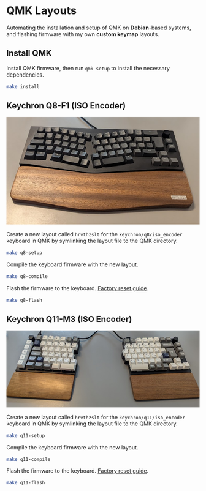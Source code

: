 # QMK Layouts

Automating the installation and setup of QMK on **Debian**-based systems, and flashing firmware with my own **custom keymap** layouts.

## Install QMK

Install QMK firmware, then run `qmk setup` to install the necessary dependencies.

```bash
make install
```

## Keychron Q8-F1 (ISO Encoder)

![Keyhcron Q8-F1](assets/q8-f1.png)

Create a new layout called `hrvthzslt` for the `keychron/q8/iso_encoder` keyboard in QMK by symlinking the layout file to the QMK directory.

```bash
make q8-setup
```

Compile the keyboard firmware with the new layout.

```bash
make q8-compile
```

Flash the firmware to the keyboard. [Factory reset guide](https://keychron.com.au/blogs/archived/how-to-factory-reset-or-flash-firmware-for-your-keychron-q8-keyboard).

```bash
make q8-flash
```

## Keychron Q11-M3 (ISO Encoder)

![Keyhcron Q11-M3](assets/q11-m3.png)

Create a new layout called `hrvthzslt` for the `keychron/q11/iso_encoder` keyboard in QMK by symlinking the layout file to the QMK directory.

```bash
make q11-setup
```

Compile the keyboard firmware with the new layout.

```bash
make q11-compile
```

Flash the firmware to the keyboard. [Factory reset guide](https://keychron.ca/pages/how-to-factory-reset-or-flash-firmware-for-your-keychron-q11-keyboard).

```bash
make q11-flash
```
